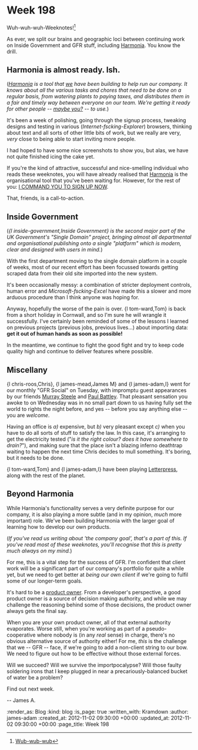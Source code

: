 Week 198
=====

Wuh-wuh-wuh-Weeknotes![^drop]

As ever, we split our brains and geographic loci between continuing work on Inside Government and GFR stuff, including [Harmonia][]. You know the drill.

Harmonia is almost ready. Ish.
------

(_[Harmonia][] is a tool that [we](/) have been building to help run our company. It knows about all the various tasks and chores that need to be done on a regular basis, from watering plants to paying taxes, and distributes them in a fair and timely way between everyone on our team. We're getting it ready for other people -- [maybe you?][harmonia] -- to use._)

It's been a week of polishing, going through the signup process, tweaking designs and testing in various (*Internet-fscking-Explorer*) browsers, thinking about text and all sorts of other little bits of work, but we really are very, *very* close to being able to start inviting more people.

I had hoped to have some nice screenshots to show you, but alas, we have not quite finished icing the cake yet.

If you're the kind of attractive, successful and nice-smelling individual who reads these weeknotes, you will have already realised that [Harmonia][] is the organisational tool that you've been waiting for. However, for the rest of you: [I COMMAND YOU TO SIGN UP NOW][Harmonia].

That, friends, is a call-to-action.


Inside Government
-----------------

(_{l inside-government,Inside Government} is the second major part of the UK Government's "Single Domain" project, bringing almost all departmental and organisational publishing onto a single "platform" which is modern, clear and designed with users in mind._)

With the first department moving to the single domain platform in a couple of weeks, most of our recent effort has been focussed towards getting scraped data from their old site imported into the new system.

It's been occasionally messy: a combination of stricter deployment controls, human error and *Microsoft-fscking-Excel* have made this a slower and more arduous procedure than I think anyone was hoping for.

Anyway, hopefully the worse of the pain is over. {l tom-ward,Tom} is back from a short holiday in Cornwall, and so I'm sure he will wrangle it successfully. I've certainly been reminded of some of the lessons I learned on previous projects (previous jobs, previous lives...) about importing data: **get it out of human hands as soon as possible!**

In the meantime, we continue to fight the good fight and try to keep code quality high and continue to deliver features where possible.


Miscellany
----------

{l chris-roos,Chris}, {l james-mead,James M} and {l james-adam,I} went for our monthly "GFR Social" on Tuesday, with impromptu guest appearances by our friends [Murray Steele](http://h-lame.com) and [Paul Battley](http://po-ru.com). That pleasant sensation you awoke to on Wednesday was in no small part down to us having fully set the world to rights the night before, and yes -- before you say anything else -- you are *welcome*.

Having an office is _a)_ expensive, but _b)_ very pleasant except _c)_ when you have to do all sorts of stuff to satisfy the law. In this case, it's arranging to get the electricity tested ("_is it the right colour? does it have somewhere to drain?_"), and making sure that the place isn't a blazing inferno deathtrap waiting to happen the next time Chris decides to mull something. It's boring, but it needs to be done.

{l tom-ward,Tom} and {l james-adam,I} have been playing [Letterpress](https://itunes.apple.com/us/app/letterpress-word-game/id526619424?mt=8), along with the rest of the planet.


Beyond Harmonia
---------------

While Harmonia's functionality serves a very definite purpose for our company, it is also playing a more subtle (and in my opinion, *much* more important) role. We've been building Harmonia with the larger goal of learning how to develop our own products.

(_If you've read us writing about 'the company goal', that's a part of this. If you've read most of these weeknotes, you'll recognise that this is pretty much always on my mind._)

For me, this is a vital step for the success of GFR. I'm confident that client work will be a significant part of our company's portfolio for quite a while yet, but we need to get better at *being our own client* if we're going to fulfil some of our longer-term goals.

It's hard to be a [product owner][]. From a developer's perspective, a good product owner is a source of decision making authority, and while we may challenge the reasoning behind some of those decisions, the product owner always gets the final say.

When you are your own product owner, all of that external authority evaporates. Worse still, when you're working as part of a pseudo-cooperative where nobody is (in any _real_ sense) in charge, there's no obvious alternative source of authority either! For me, *this* is the challenge that we -- GFR -- face, if we're going to add a non-client string to our bow. We need to figure out how to be effective without those external forces.


Will we succeed? Will we survive the importpocalypse? Will those faulty soldering irons that I keep plugged in near a precariously-balanced bucket of water be a problem?

Find out next week.


-- James A.

[^drop]: [Wub-wub-wub](http://www.youtube.com/watch?v=5aQjDZOMPX0)

[harmonia]: https://harmonia.io
[product owner]: http://en.wikipedia.org/wiki/Scrum_(development)#Core_roles

:render_as: Blog
:kind: blog
:is_page: true
:written_with: Kramdown
:author: james-adam
:created_at: 2012-11-02 09:30:00 +00:00
:updated_at: 2012-11-02 09:30:00 +00:00
:page_title: Week 198
